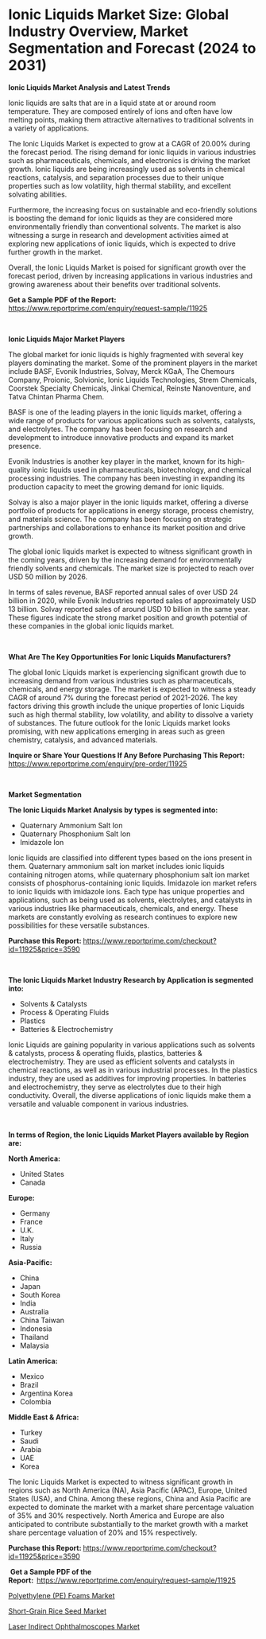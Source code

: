 <p><h1>Ionic Liquids Market Size: Global Industry Overview, Market Segmentation and Forecast (2024 to 2031)</h1></p><p><strong>Ionic Liquids Market Analysis and Latest Trends</strong></p>
<p><p>Ionic liquids are salts that are in a liquid state at or around room temperature. They are composed entirely of ions and often have low melting points, making them attractive alternatives to traditional solvents in a variety of applications.</p><p>The Ionic Liquids Market is expected to grow at a CAGR of 20.00% during the forecast period. The rising demand for ionic liquids in various industries such as pharmaceuticals, chemicals, and electronics is driving the market growth. Ionic liquids are being increasingly used as solvents in chemical reactions, catalysis, and separation processes due to their unique properties such as low volatility, high thermal stability, and excellent solvating abilities.</p><p>Furthermore, the increasing focus on sustainable and eco-friendly solutions is boosting the demand for ionic liquids as they are considered more environmentally friendly than conventional solvents. The market is also witnessing a surge in research and development activities aimed at exploring new applications of ionic liquids, which is expected to drive further growth in the market.</p><p>Overall, the Ionic Liquids Market is poised for significant growth over the forecast period, driven by increasing applications in various industries and growing awareness about their benefits over traditional solvents.</p></p>
<p><strong>Get a Sample PDF of the Report:&nbsp;</strong> <a href="https://www.reportprime.com/enquiry/request-sample/11925">https://www.reportprime.com/enquiry/request-sample/11925</a></p>
<p>&nbsp;</p>
<p><strong>Ionic Liquids Major Market Players</strong></p>
<p><p>The global market for ionic liquids is highly fragmented with several key players dominating the market. Some of the prominent players in the market include BASF, Evonik Industries, Solvay, Merck KGaA, The Chemours Company, Proionic, Solvionic, Ionic Liquids Technologies, Strem Chemicals, Coorstek Specialty Chemicals, Jinkai Chemical, Reinste Nanoventure, and Tatva Chintan Pharma Chem.</p><p>BASF is one of the leading players in the ionic liquids market, offering a wide range of products for various applications such as solvents, catalysts, and electrolytes. The company has been focusing on research and development to introduce innovative products and expand its market presence.</p><p>Evonik Industries is another key player in the market, known for its high-quality ionic liquids used in pharmaceuticals, biotechnology, and chemical processing industries. The company has been investing in expanding its production capacity to meet the growing demand for ionic liquids.</p><p>Solvay is also a major player in the ionic liquids market, offering a diverse portfolio of products for applications in energy storage, process chemistry, and materials science. The company has been focusing on strategic partnerships and collaborations to enhance its market position and drive growth.</p><p>The global ionic liquids market is expected to witness significant growth in the coming years, driven by the increasing demand for environmentally friendly solvents and chemicals. The market size is projected to reach over USD 50 million by 2026.</p><p>In terms of sales revenue, BASF reported annual sales of over USD 24 billion in 2020, while Evonik Industries reported sales of approximately USD 13 billion. Solvay reported sales of around USD 10 billion in the same year. These figures indicate the strong market position and growth potential of these companies in the global ionic liquids market.</p></p>
<p>&nbsp;</p>
<p><strong>What Are The Key Opportunities For Ionic Liquids Manufacturers?</strong></p>
<p><p>The global Ionic Liquids market is experiencing significant growth due to increasing demand from various industries such as pharmaceuticals, chemicals, and energy storage. The market is expected to witness a steady CAGR of around 7% during the forecast period of 2021-2026. The key factors driving this growth include the unique properties of Ionic Liquids such as high thermal stability, low volatility, and ability to dissolve a variety of substances. The future outlook for the Ionic Liquids market looks promising, with new applications emerging in areas such as green chemistry, catalysis, and advanced materials.</p></p>
<p><strong>Inquire or Share Your Questions If Any Before Purchasing This Report:</strong> <a href="https://www.reportprime.com/enquiry/pre-order/11925">https://www.reportprime.com/enquiry/pre-order/11925</a></p>
<p>&nbsp;</p>
<p><strong>Market Segmentation</strong></p>
<p><strong>The Ionic Liquids Market Analysis by types is segmented into:</strong></p>
<p><ul><li>Quaternary Ammonium Salt Ion</li><li>Quaternary Phosphonium Salt Ion</li><li>Imidazole Ion</li></ul></p>
<p><p>Ionic liquids are classified into different types based on the ions present in them. Quaternary ammonium salt ion market includes ionic liquids containing nitrogen atoms, while quaternary phosphonium salt ion market consists of phosphorus-containing ionic liquids. Imidazole ion market refers to ionic liquids with imidazole ions. Each type has unique properties and applications, such as being used as solvents, electrolytes, and catalysts in various industries like pharmaceuticals, chemicals, and energy. These markets are constantly evolving as research continues to explore new possibilities for these versatile substances.</p></p>
<p><strong>Purchase this Report:&nbsp;</strong><a href="https://www.reportprime.com/checkout?id=11925&price=3590">https://www.reportprime.com/checkout?id=11925&price=3590</a></p>
<p>&nbsp;</p>
<p><strong>The Ionic Liquids Market Industry Research by Application is segmented into:</strong></p>
<p><ul><li>Solvents & Catalysts</li><li>Process & Operating Fluids</li><li>Plastics</li><li>Batteries & Electrochemistry</li></ul></p>
<p><p>Ionic Liquids are gaining popularity in various applications such as solvents & catalysts, process & operating fluids, plastics, batteries & electrochemistry. They are used as efficient solvents and catalysts in chemical reactions, as well as in various industrial processes. In the plastics industry, they are used as additives for improving properties. In batteries and electrochemistry, they serve as electrolytes due to their high conductivity. Overall, the diverse applications of ionic liquids make them a versatile and valuable component in various industries.</p></p>
<p>&nbsp;</p>
<p><strong>In terms of Region, the Ionic Liquids Market Players available by Region are:</strong></p>
<p>
    <p> <strong> North America: </strong>
        <ul>
            <li>United States</li>
            <li>Canada</li>
        </ul>
        </p> 
    <p> <strong> Europe: </strong>
        <ul>
            <li>Germany</li>
            <li>France</li>
            <li>U.K.</li>
            <li>Italy</li>
            <li>Russia</li>
        </ul>
        </p> 
    <p> <strong> Asia-Pacific: </strong>
        <ul>
            <li>China</li>
            <li>Japan</li>
            <li>South Korea</li>
            <li>India</li>
            <li>Australia</li>
            <li>China Taiwan</li>
            <li>Indonesia</li>
            <li>Thailand</li>
            <li>Malaysia</li>
        </ul>
        </p> 
    <p> <strong> Latin America: </strong>
        <ul>
            <li>Mexico</li>
            <li>Brazil</li>
            <li>Argentina Korea</li>
            <li>Colombia</li>
        </ul>
        </p> 
    <p> <strong> Middle East & Africa: </strong>
        <ul>
            <li>Turkey</li>
            <li>Saudi</li>
            <li>Arabia</li>
            <li>UAE</li>
            <li>Korea</li>
        </ul>
    </p>
    </p>
<p><p>The Ionic Liquids Market is expected to witness significant growth in regions such as North America (NA), Asia Pacific (APAC), Europe, United States (USA), and China. Among these regions, China and Asia Pacific are expected to dominate the market with a market share percentage valuation of 35% and 30% respectively. North America and Europe are also anticipated to contribute substantially to the market growth with a market share percentage valuation of 20% and 15% respectively.</p></p>
<p><strong>Purchase this Report: </strong><a href="https://www.reportprime.com/checkout?id=11925&price=3590">https://www.reportprime.com/checkout?id=11925&price=3590</a></p>
<p>&nbsp;<strong>Get a Sample PDF of the Report:&nbsp;&nbsp;</strong><a href="https://www.reportprime.com/enquiry/request-sample/11925">https://www.reportprime.com/enquiry/request-sample/11925</a></p>
<p><strong></strong></p>
<p><p><a href="https://view.publitas.com/reportprime-1/polyethylene-pe-foams-market-size-and-examines-its-market-scope-with-a-primary-focus-on-growth-opportunities-and-forecasted-trends-spanning-from-2023-to-2030/">Polyethylene (PE) Foams Market</a></p><p><a href="https://view.publitas.com/reportprime-1/short-grain-rice-seed-market-size-growth-and-forecast-from-2023-2030/">Short-Grain Rice Seed Market</a></p><p><a href="https://view.publitas.com/reportprime-1/laser-indirect-ophthalmoscopes-market-size-growth-outlook-from-2023-to-2030-projecting-at-markets-trends-analysis-by-application-regional-outlook-and-revenue/">Laser Indirect Ophthalmoscopes Market</a></p></p>